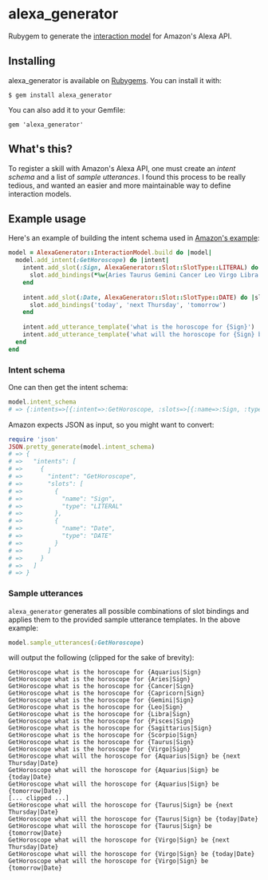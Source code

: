 # alexa_generator
Rubygem to generate the [interaction model](https://developer.amazon.com/public/solutions/alexa/alexa-skills-kit/docs/alexa-skills-kit-interaction-model-reference) for Amazon's Alexa API.

## Installing

alexa_generator is available on [Rubygems](https://rubygems.org). You can install it with:

```
$ gem install alexa_generator
```

You can also add it to your Gemfile:

```
gem 'alexa_generator'
```

## What's this?

To register a skill with Amazon's Alexa API, one must create an *intent schema* and a list of *sample utterances*. I found this process to be really tedious, and wanted an easier and more maintainable way to define interaction models.

## Example usage

Here's an example of building the intent schema used in [Amazon's example](https://developer.amazon.com/public/solutions/alexa/alexa-skills-kit/docs/alexa-skills-kit-interaction-model-reference):

```ruby
model = AlexaGenerator::InteractionModel.build do |model|
  model.add_intent(:GetHoroscope) do |intent|
    intent.add_slot(:Sign, AlexaGenerator::Slot::SlotType::LITERAL) do |slot|
      slot.add_bindings(*%w{Aries Taurus Gemini Cancer Leo Virgo Libra Scorpio Sagittarius Capricorn Aquarius Pisces})
    end
    
    intent.add_slot(:Date, AlexaGenerator::Slot::SlotType::DATE) do |slot|
      slot.add_bindings('today', 'next Thursday', 'tomorrow')
    end
    
    intent.add_utterance_template('what is the horoscope for {Sign}')
    intent.add_utterance_template('what will the horoscope for {Sign} be {Date}')
  end
end
```

### Intent schema

One can then get the intent schema:

```ruby
model.intent_schema
# => {:intents=>[{:intent=>:GetHoroscope, :slots=>[{:name=>:Sign, :type=>:LITERAL}, {:name=>:Date, :type=>:DATE}]}]}
```

Amazon expects JSON as input, so you might want to convert:

```ruby
require 'json'
JSON.pretty_generate(model.intent_schema)
# => {
# =>   "intents": [
# =>     {
# =>       "intent": "GetHoroscope",
# =>       "slots": [
# =>         {
# =>           "name": "Sign",
# =>           "type": "LITERAL"
# =>         },
# =>         {
# =>           "name": "Date",
# =>           "type": "DATE"
# =>         }
# =>       ]
# =>     }
# =>   ]
# => }
```

### Sample utterances

`alexa_generator` generates all possible combinations of slot bindings and applies them to the provided sample utterance templates. In the above example:

```ruby
model.sample_utterances(:GetHoroscope)
```

will output the following (clipped for the sake of brevity):

```
GetHoroscope what is the horoscope for {Aquarius|Sign}
GetHoroscope what is the horoscope for {Aries|Sign}
GetHoroscope what is the horoscope for {Cancer|Sign}
GetHoroscope what is the horoscope for {Capricorn|Sign}
GetHoroscope what is the horoscope for {Gemini|Sign}
GetHoroscope what is the horoscope for {Leo|Sign}
GetHoroscope what is the horoscope for {Libra|Sign}
GetHoroscope what is the horoscope for {Pisces|Sign}
GetHoroscope what is the horoscope for {Sagittarius|Sign}
GetHoroscope what is the horoscope for {Scorpio|Sign}
GetHoroscope what is the horoscope for {Taurus|Sign}
GetHoroscope what is the horoscope for {Virgo|Sign}
GetHoroscope what will the horoscope for {Aquarius|Sign} be {next Thursday|Date}
GetHoroscope what will the horoscope for {Aquarius|Sign} be {today|Date}
GetHoroscope what will the horoscope for {Aquarius|Sign} be {tomorrow|Date}
[... clipped ...]
GetHoroscope what will the horoscope for {Taurus|Sign} be {next Thursday|Date}
GetHoroscope what will the horoscope for {Taurus|Sign} be {today|Date}
GetHoroscope what will the horoscope for {Taurus|Sign} be {tomorrow|Date}
GetHoroscope what will the horoscope for {Virgo|Sign} be {next Thursday|Date}
GetHoroscope what will the horoscope for {Virgo|Sign} be {today|Date}
GetHoroscope what will the horoscope for {Virgo|Sign} be {tomorrow|Date}
```
